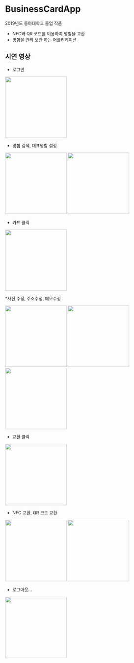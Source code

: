 # BusinessCardApp
2019년도 동아대학교 졸업 작품
 - NFC와 QR 코드를 이용하여 명함을 교환
 - 명함을 관리 보관 하는 어플리케이션
 
## 시연 영상

* 로그인
<image width="200px" height="auto" src="https://user-images.githubusercontent.com/55723654/91384570-e89c7800-e869-11ea-845e-8c3b937535cc.gif" >

* 명함 검색, 대표명함 설정
<div>
<image width="200px" height="auto" src="https://user-images.githubusercontent.com/55723654/91384572-e89c7800-e869-11ea-9685-b36e80f128a0.gif" >
<image width="200px" height="auto" src="https://user-images.githubusercontent.com/55723654/91384574-e9350e80-e869-11ea-8b64-f066c992bd32.gif" >
</div>
 
* 카드 클릭
<image width="200px" height="auto" src="https://user-images.githubusercontent.com/55723654/91384557-e63a1e00-e869-11ea-9062-c4dd2383bea1.gif">
 
*사진 수정, 주소수정, 메모수정
<div>
<image width="200px" height="auto" src="https://user-images.githubusercontent.com/55723654/91384549-e4705a80-e869-11ea-880a-c523a13c3b8c.gif">
<image width="200px" height="auto" src="https://user-images.githubusercontent.com/55723654/91384552-e5a18780-e869-11ea-9ba0-0f170e6ca019.gif">
<image width="200px" height="auto" src="https://user-images.githubusercontent.com/55723654/91384555-e63a1e00-e869-11ea-8050-727bdeeb5bde.gif">
</div>

* 교환 클릭
<image width="200px" height="auto" src="https://user-images.githubusercontent.com/55723654/91384564-e803e180-e869-11ea-9df3-cd884d05ebc0.gif">
 
* NFC 교환, QR 코드 교환
<div>
<image width="200px" height="auto" src="https://user-images.githubusercontent.com/55723654/91384558-e6d2b480-e869-11ea-88a6-429d826fe7cb.gif">
<image width="200px" height="auto" src="https://user-images.githubusercontent.com/55723654/91384563-e76b4b00-e869-11ea-970a-a2b3b2049302.gif">
</div>
  
* 로그아웃...
<image width="200px" height="auto" src="https://user-images.githubusercontent.com/55723654/91384566-e803e180-e869-11ea-8186-6a1956e84ab1.gif">  
